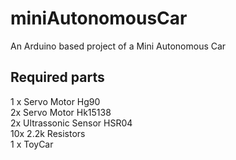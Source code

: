 # miniAutonomousCar
An Arduino based project of a Mini Autonomous Car

## Required parts
1 x Servo Motor Hg90 <br />
2x Servo Motor Hk15138 <br />
2x Ultrassonic Sensor HSR04 <br />
10x 2.2k Resistors <br />
1 x ToyCar <br />

